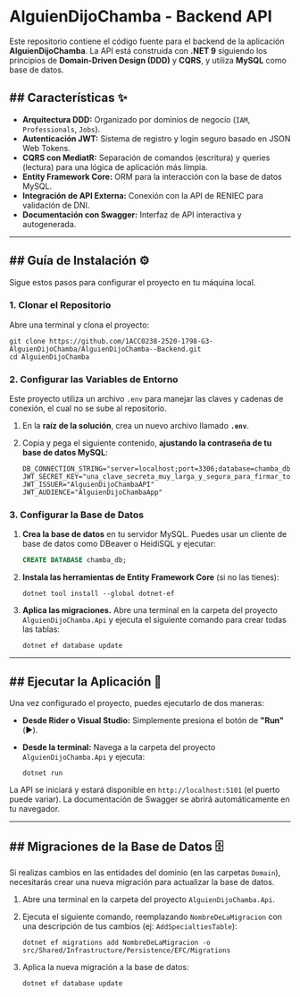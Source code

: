 ﻿# AlguienDijoChamba - Backend API

Este repositorio contiene el código fuente para el backend de la aplicación **AlguienDijoChamba**. La API está construida con **.NET 9** siguiendo los principios de **Domain-Driven Design (DDD)** y **CQRS**, y utiliza **MySQL** como base de datos.

## \#\# Características ✨

* **Arquitectura DDD:** Organizado por dominios de negocio (`IAM`, `Professionals`, `Jobs`).
* **Autenticación JWT:** Sistema de registro y login seguro basado en JSON Web Tokens.
* **CQRS con MediatR:** Separación de comandos (escritura) y queries (lectura) para una lógica de aplicación más limpia.
* **Entity Framework Core:** ORM para la interacción con la base de datos MySQL.
* **Integración de API Externa:** Conexión con la API de RENIEC para validación de DNI.
* **Documentación con Swagger:** Interfaz de API interactiva y autogenerada.

-----

## \#\# Guía de Instalación ⚙️

Sigue estos pasos para configurar el proyecto en tu máquina local.

### 1\. Clonar el Repositorio

Abre una terminal y clona el proyecto:

```shell
git clone https://github.com/1ACC0238-2520-1798-G3-AlguienDijoChamba/AlguienDijoChamba--Backend.git
cd AlguienDijoChamba
```

### 2\. Configurar las Variables de Entorno

Este proyecto utiliza un archivo `.env` para manejar las claves y cadenas de conexión, el cual no se sube al repositorio.

1.  En la **raíz de la solución**, crea un nuevo archivo llamado **`.env`**.

2.  Copia y pega el siguiente contenido, **ajustando la contraseña de tu base de datos MySQL**:

    ```dotenv
    DB_CONNECTION_STRING="server=localhost;port=3306;database=chamba_db;user=root;password=TU_CONTRASEÑA_SECRETA_DE_MYSQL"
    JWT_SECRET_KEY="una_clave_secreta_muy_larga_y_segura_para_firmar_tokens_jwt_de_32_caracteres_o_mas"
    JWT_ISSUER="AlguienDijoChambaAPI"
    JWT_AUDIENCE="AlguienDijoChambaApp"
    ```

### 3\. Configurar la Base de Datos

1.  **Crea la base de datos** en tu servidor MySQL. Puedes usar un cliente de base de datos como DBeaver o HeidiSQL y ejecutar:
    ```sql
    CREATE DATABASE chamba_db;
    ```
2.  **Instala las herramientas de Entity Framework Core** (si no las tienes):
    ```shell
    dotnet tool install --global dotnet-ef
    ```
3.  **Aplica las migraciones.** Abre una terminal en la carpeta del proyecto `AlguienDijoChamba.Api` y ejecuta el siguiente comando para crear todas las tablas:
    ```shell
    dotnet ef database update
    ```

-----

## \#\# Ejecutar la Aplicación 🚀

Una vez configurado el proyecto, puedes ejecutarlo de dos maneras:

* **Desde Rider o Visual Studio:**
  Simplemente presiona el botón de **"Run"** (▶️).

* **Desde la terminal:**
  Navega a la carpeta del proyecto `AlguienDijoChamba.Api` y ejecuta:

  ```shell
  dotnet run
  ```

La API se iniciará y estará disponible en `http://localhost:5101` (el puerto puede variar). La documentación de Swagger se abrirá automáticamente en tu navegador.

-----

## \#\# Migraciones de la Base de Datos 🗄️

Si realizas cambios en las entidades del dominio (en las carpetas `Domain`), necesitarás crear una nueva migración para actualizar la base de datos.

1.  Abre una terminal en la carpeta del proyecto `AlguienDijoChamba.Api`.

2.  Ejecuta el siguiente comando, reemplazando `NombreDeLaMigracion` con una descripción de tus cambios (ej: `AddSpecialtiesTable`):

    ```shell
    dotnet ef migrations add NombreDeLaMigracion -o src/Shared/Infrastructure/Persistence/EFC/Migrations
    ```

3.  Aplica la nueva migración a la base de datos:

    ```shell
    dotnet ef database update
    ```